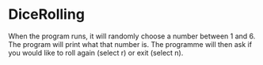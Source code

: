 # DiceRolling
When the program runs, it will randomly choose a number between 1 and 6.  
The program will print what that number is. 
The programme will then ask if you would like to roll again (select r) or exit (select n).
